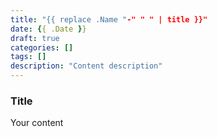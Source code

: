 ```yaml
---
title: "{{ replace .Name "-" " " | title }}"
date: {{ .Date }}
draft: true
categories: []
tags: []
description: "Content description"
---
```

### Title
Your content